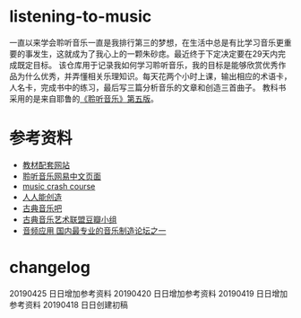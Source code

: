 # listening-to-music
一直以来学会聆听音乐一直是我排行第三的梦想，在生活中总是有比学习音乐更重要的事发生，这就成为了我心上的一颗朱砂痣。最近终于下定决定要在29天内完成既定目标。
该仓库用于记录我如何学习聆听音乐，我的目标是能够欣赏优秀作品为什么优秀，并弄懂相关乐理知识。每天花两个小时上课，输出相应的术语卡，人名卡，完成书中的练习，最后写三篇分析音乐的文章和创造三首曲子。
教科书采用的是来自耶鲁的[《聆听音乐》第五版](https://www.amazon.cn/dp/B007TQNEYW)。

# 参考资料
- [教材配套网站](http://www.cengage.com/cgi-wadsworth/course_products_wp.pl?fid=M20bI&product_isbn_issn=9780495189732)
- [聆听音乐网易中文页面](http://open.163.com/special/listeningtomusic/)
- [music crash course](http://www.musiccrashcourses.com/index.html)
- [人人能创造](https://www.apple.com/cn/education/everyone-can-create/)
- [古典音乐吧](http://tieba.baidu.com/f?kw=%E5%8F%A4%E5%85%B8%E9%9F%B3%E4%B9%90&ie=utf-8&tab=good)
- [古典音乐艺术联盟豆瓣小组](https://www.douban.com/group/Sh.C.M/)
- [音频应用 国内最专业的音乐制造论坛之一](http://www.audiobar.cn/)

# changelog

20190425 日日增加参考资料
20190420 日日增加参考资料
20190419 日日增加参考资料
20190418 日日创建初稿
